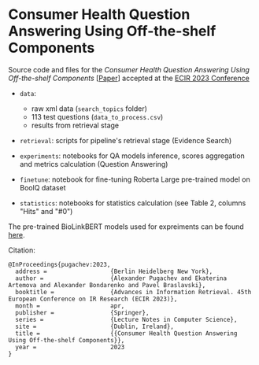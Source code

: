 # Consumer Health Question Answering Using Off-the-shelf Components

Source code and files for the *Consumer Health Question Answering Using Off-the-shelf Components* [[Paper](https://webis.de/publications.html?q=pugachev_2023)] accepted at the [ECIR 2023 Conference](https://ecir2023.org/home.html)

- `data`: 
  - raw xml data (`search_topics` folder)
  - 113 test questions (`data_to_process.csv`)
  - results from retrieval stage

- `retrieval`: scripts for pipeline's retrieval stage (Evidence Search)

- `experiments`: notebooks for QA models inference, scores aggregation and metrics calculation (Question Answering)
- `finetune`: notebook for fine-tuning Roberta Large pre-trained model on BoolQ dataset
- `statistics`: notebooks for statistics calculation (see Table 2, columns "Hits" and "#0")



The pre-trained BioLinkBERT models used for expreiments can be found [here](https://worksheets.codalab.org/worksheets/0x7a6ab9c8d06a41d191335b270da2902e).

Citation:

```
@InProceedings{pugachev:2023,
  address =                  {Berlin Heidelberg New York},
  author =                   {Alexander Pugachev and Ekaterina Artemova and Alexander Bondarenko and Pavel Braslavski},
  booktitle =                {Advances in Information Retrieval. 45th European Conference on IR Research (ECIR 2023)},
  month =                    apr,
  publisher =                {Springer},
  series =                   {Lecture Notes in Computer Science},
  site =                     {Dublin, Ireland},
  title =                    {{Consumer Health Question Answering Using Off-the-shelf Components}},
  year =                     2023
}
```

